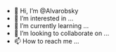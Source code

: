- 👋 Hi, I’m @Alvarobsky
- 👀 I’m interested in ...
- 🌱 I’m currently learning ...
- 💞️ I’m looking to collaborate on ...
- 📫 How to reach me ...

<!---
Alvarobsky/Alvarobsky is a ✨ special ✨ repository because its `README.md` (this file) appears on your GitHub profile.
You can click the Preview link to take a look at your changes.
--->
